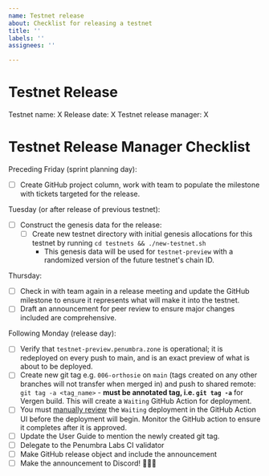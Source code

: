 ```yaml
---
name: Testnet release
about: Checklist for releasing a testnet
title: ''
labels: ''
assignees: ''

---
```


# Testnet Release

Testnet name: X
Release date: X
Testnet release manager: X

# Testnet Release Manager Checklist

Preceding Friday (sprint planning day):

- [ ] Create GitHub project column, work with team to populate the milestone with tickets targeted for the release.

Tuesday (or after release of previous testnet):

- [ ] Construct the genesis data for the release:
  - [ ] Create new testnet directory with initial genesis allocations for this testnet by running `cd testnets && ./new-testnet.sh`
    - This genesis data will be used for `testnet-preview` with a randomized version of the future testnet's chain ID.

Thursday:

- [ ] Check in with team again in a release meeting and update the GitHub milestone to ensure it represents what will make it into the testnet.
- [ ] Draft an announcement for peer review to ensure major changes included are comprehensive.

Following Monday (release day):

- [ ] Verify that `testnet-preview.penumbra.zone` is operational; it is redeployed on every push to main, and is an exact preview of what is about to be deployed.
- [ ] Create new git tag e.g. `006-orthosie` on `main` (tags created on any other branches will not transfer when merged in) and push to shared remote: `git tag -a <tag_name>` - **must be annotated tag, i.e. `git tag -a`** for Vergen build. This will create a `Waiting` GitHub Action for deployment.
- [ ] You must [manually review](https://docs.github.com/en/actions/managing-workflow-runs/reviewing-deployments) the `Waiting` deployment in the GitHub Action UI before the deployment will begin. Monitor the GitHub action to ensure it completes after it is approved.
- [ ] Update the User Guide to mention the newly created git tag.
- [ ] Delegate to the Penumbra Labs CI validator
- [ ] Make GitHub release object and include the announcement
- [ ] Make the announcement to Discord! 🎉🎉🎉
